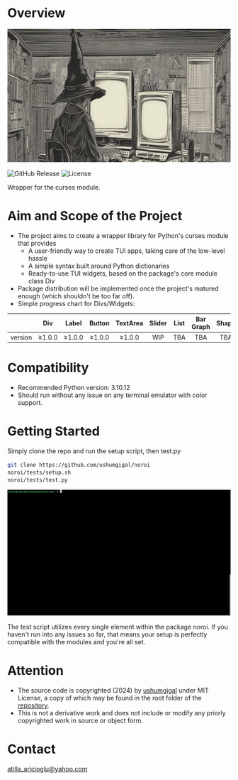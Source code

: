 Overview
========
<img src="https://raw.githubusercontent.com/ushumgigal/noroi/main/noroi.png" style="height: 300px; width:auto;"/>

![GitHub Release](https://img.shields.io/github/v/release/ushumgigal/noroi?display_name=release&style=plastic)
![License](https://img.shields.io/badge/license-MIT-aquamarine?style=plastic)

Wrapper for the curses module.

Aim and Scope of the Project
============================
- The project aims to create a wrapper library for Python's curses module that provides
  - A user-friendly way to create TUI apps, taking care of the low-level hassle
  - A simple syntax built around Python dictionaries
  - Ready-to-use TUI widgets, based on the package's core module class Div
- Package distribution will be implemented once the project's matured enough (which shouldn't be too far off).
- Simple progress chart for Divs/Widgets:

|           |  Div   |  Label | Button | TextArea |  Slider  | List | Bar Graph | Shape | Digital Clock |
|:---------:|:------:|:------:|:------:|:--------:|:--------:|:----:|:---------:|:-----:|:-------------:|
|  version  | ≥1.0.0 | ≥1.0.0 | ≥1.0.0 |  ≥1.0.0  |    WIP   | TBA  |    TBA    | TBA   |     TBA       |


Compatibility
=============
- Recommended Python version: 3.10.12
- Should run without any issue on any terminal emulator with color support.

Getting Started
===============
Simply clone the repo and run the setup script, then  test.py
```bash
git clone https://github.com/ushumgigal/noroi
noroi/tests/setup.sh
noroi/tests/test.py
```
<img src="https://raw.githubusercontent.com/ushumgigal/noroi/main/demo.gif" style="width: 768px; height:auto;"/>

The test script utilizes every single element within the package noroi. If you haven't run into any issues so far, that means your setup is perfectly compatible with the modules and you're all set.

Attention
=========
- The source code is copyrighted (2024) by [ushumgigal](https://github.com/ushumgigal) under MIT License, a copy of which may be found in the root folder of the [repository](https://github.com/ushumgigal/noroi).
- This is not a derivative work and does not include or modify any priorly copyrighted work in source or object form.

Contact
=======
atilla_aricioglu@yahoo.com
